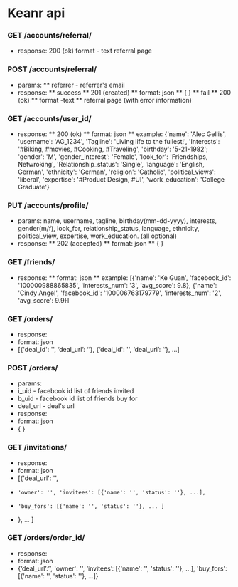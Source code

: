Keanr api
=======================

### GET /accounts/referral/
* response:
    200 (ok)
    format - text
    referral page

### POST /accounts/referral/
* params:
** referrer - referrer's email
* response:
** success
** 201 (created)
** format: json
** { }
** fail
** 200 (ok)
** format -text
** referral page (with error information)

### GET /accounts/user_id/
* response: 
** 200 (ok)
** format: json
** example: {'name': 'Alec Gellis', 'username': 'AG_1234', 'Tagline': 'Living life to the fullest!', 'Interests': '#Biking, #movies, #Cooking, #Traveling', 'birthday': '5-21-1982'; 'gender': 'M', 'gender_interest': 'Female', 'look_for': 'Friendships, Netwroking', 'Relationship_status': 'Single', 'language': 'English, German', 'ethnicity': 'German', 'religion': 'Catholic', 'political_views': 'liberal', 'expertise': '#Product Design, #UI', 'work_education': 'College Graduate'}

### PUT /accounts/profile/
* params: name, username, tagline, birthday(mm-dd-yyyy), interests, gender(m/f), look_for, relationship_status, language, ethnicity, political_view, expertise, work_education. (all optional)
* response: 
** 202 (accepted)
** format: json
** { }

### GET /friends/
* response:
** format: json
** example: [{'name': 'Ke Guan', 'facebook_id': '100000988865835', 'interests_num': '3', 'avg_score': 9.8}, {'name': 'Cindy Angel', 'facebook_id': '100006763179779', 'interests_num': '2', 'avg_score': 9.9}]

### GET /orders/
* response:
*   format: json
*   [{'deal_id': '', ‘deal_url’: ‘’}, {‘deal_id': '', ‘deal_url’: ‘’}, …]

### POST /orders/
* params:
*   i_uid - facebook id list of friends invited
*   b_uid - facebook id list of friends buy for
*   deal_url - deal's url
* response:
*   format: json
*   { }

### GET /invitations/
* response:
*   format: json
*   [{'deal_url': '',
*     'owner': '', 'invitees': [{'name': '', 'status': ''}, ...],
*     'buy_fors': [{'name': '', 'status': ''}, ... ]
*    }, ... ]

### GET /orders/order_id/
* response:
*   format: json
*   {‘deal_url’:’’, 'owner': '', ‘invitees’: [{'name': '', 'status': ''}, …], 'buy_fors': [{'name': '', 'status': ''}, ...]}
